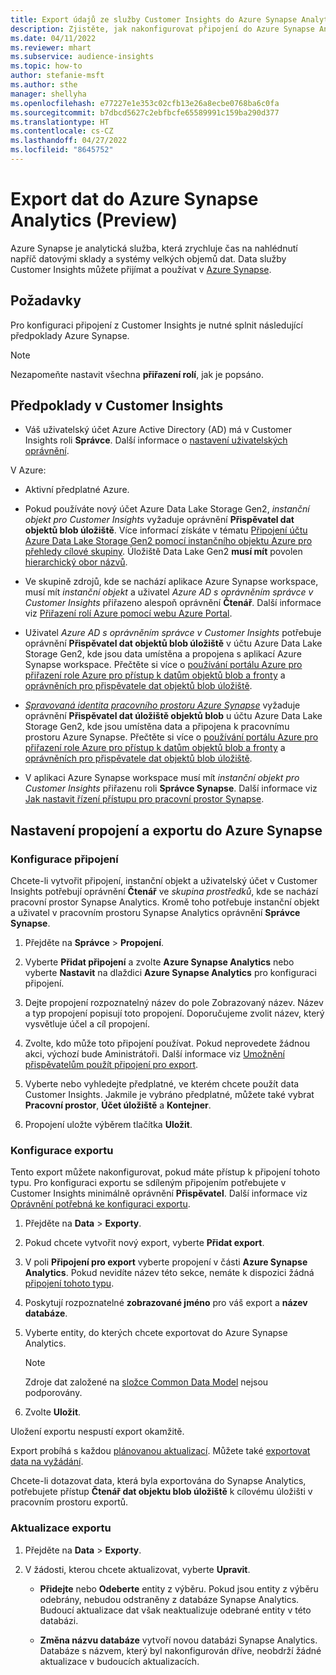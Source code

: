 ```yaml
---
title: Export údajů ze služby Customer Insights do Azure Synapse Analytics
description: Zjistěte, jak nakonfigurovat připojení do Azure Synapse Analytics.
ms.date: 04/11/2022
ms.reviewer: mhart
ms.subservice: audience-insights
ms.topic: how-to
author: stefanie-msft
ms.author: sthe
manager: shellyha
ms.openlocfilehash: e77227e1e353c02cfb13e26a8ecbe0768ba6c0fa
ms.sourcegitcommit: b7dbcd5627c2ebfbcfe65589991c159ba290d377
ms.translationtype: HT
ms.contentlocale: cs-CZ
ms.lasthandoff: 04/27/2022
ms.locfileid: "8645752"
---
```

# <a name="export-data-to-azure-synapse-analytics-preview"></a>Export dat do Azure Synapse Analytics (Preview)

Azure Synapse je analytická služba, která zrychluje čas na nahlédnutí napříč datovými sklady a systémy velkých objemů dat. Data služby Customer Insights můžete přijímat a používat v [Azure Synapse](/azure/synapse-analytics/overview-what-is).

## <a name="prerequisites"></a>Požadavky

Pro konfiguraci připojení z Customer Insights je nutné splnit následující předpoklady Azure Synapse.

> [!NOTE]
> Nezapomeňte nastavit všechna **přiřazení rolí**, jak je popsáno.  

## <a name="prerequisites-in-customer-insights"></a>Předpoklady v Customer Insights

* Váš uživatelský účet Azure Active Directory (AD) má v Customer Insights roli **Správce**. Další informace o [nastavení uživatelských oprávnění](permissions.md#assign-roles-and-permissions).

V Azure: 

- Aktivní předplatné Azure.

- Pokud používáte nový účet Azure Data Lake Storage Gen2, *instanční objekt pro Customer Insights* vyžaduje oprávnění **Přispěvatel dat objektů blob úložiště**. Více informací získáte v tématu [Připojení účtu Azure Data Lake Storage Gen2 pomocí instančního objektu Azure pro přehledy cílové skupiny](connect-service-principal.md). Úložiště Data Lake Gen2 **musí mít** povolen [hierarchický obor názvů](/azure/storage/blobs/data-lake-storage-namespace).

- Ve skupině zdrojů, kde se nachází aplikace Azure Synapse workspace, musí mít *instanční objekt* a uživatel *Azure AD s oprávněním správce v Customer Insights* přiřazeno alespoň oprávnění **Čtenář**. Další informace viz [Přiřazení rolí Azure pomocí webu Azure Portal](/azure/role-based-access-control/role-assignments-portal).

- Uživatel *Azure AD s oprávněním správce v Customer Insights* potřebuje oprávnění **Přispěvatel dat objektů blob úložiště** v účtu Azure Data Lake Storage Gen2, kde jsou data umístěna a propojena s aplikací Azure Synapse workspace. Přečtěte si více o [používání portálu Azure pro přiřazení role Azure pro přístup k datům objektů blob a fronty](/azure/storage/common/storage-auth-aad-rbac-portal) a [oprávněních pro přispěvatele dat objektů blob úložiště](/azure/role-based-access-control/built-in-roles#storage-blob-data-contributor).

- *[Spravovaná identita pracovního prostoru Azure Synapse](/azure/synapse-analytics/security/synapse-workspace-managed-identity)* vyžaduje oprávnění **Přispěvatel dat úložiště objektů blob** u účtu Azure Data Lake Storage Gen2, kde jsou umístěna data a připojena k pracovnímu prostoru Azure Synapse. Přečtěte si více o [používání portálu Azure pro přiřazení role Azure pro přístup k datům objektů blob a fronty](/azure/storage/common/storage-auth-aad-rbac-portal) a [oprávněních pro přispěvatele dat objektů blob úložiště](/azure/role-based-access-control/built-in-roles#storage-blob-data-contributor).

- V aplikaci Azure Synapse workspace musí mít *instanční objekt pro Customer Insights* přiřazenu roli **Správce Synapse**. Další informace viz [Jak nastavit řízení přístupu pro pracovní prostor Synapse](/azure/synapse-analytics/security/how-to-set-up-access-control).

## <a name="set-up-the-connection-and-export-to-azure-synapse"></a>Nastavení propojení a exportu do Azure Synapse

### <a name="configure-a-connection"></a>Konfigurace připojení

Chcete-li vytvořit připojení, instanční objekt a uživatelský účet v Customer Insights potřebují oprávnění **Čtenář** ve *skupina prostředků*, kde se nachází pracovní prostor Synapse Analytics. Kromě toho potřebuje instanční objekt a uživatel v pracovním prostoru Synapse Analytics oprávnění **Správce Synapse**. 

1. Přejděte na **Správce** > **Propojení**.

1. Vyberte **Přidat připojení** a zvolte **Azure Synapse Analytics** nebo vyberte **Nastavit** na dlaždici **Azure Synapse Analytics** pro konfiguraci připojení.

1. Dejte propojení rozpoznatelný název do pole Zobrazovaný název. Název a typ propojení popisují toto propojení. Doporučujeme zvolit název, který vysvětluje účel a cíl propojení.

1. Zvolte, kdo může toto připojení používat. Pokud neprovedete žádnou akci, výchozí bude Aministrátoři. Další informace viz [Umožnění přispěvatelům použít připojení pro export](connections.md#allow-contributors-to-use-a-connection-for-exports).

1. Vyberte nebo vyhledejte předplatné, ve kterém chcete použít data Customer Insights. Jakmile je vybráno předplatné, můžete také vybrat **Pracovní prostor**, **Účet úložiště** a **Kontejner**.

1. Propojení uložte výběrem tlačítka **Uložit**.

### <a name="configure-an-export"></a>Konfigurace exportu

Tento export můžete nakonfigurovat, pokud máte přístup k připojení tohoto typu. Pro konfiguraci exportu se sdíleným připojením potřebujete v Customer Insights minimálně oprávnění **Přispěvatel**. Další informace viz [Oprávnění potřebná ke konfiguraci exportu](export-destinations.md#set-up-a-new-export).

1. Přejděte na **Data** > **Exporty**.

1. Pokud chcete vytvořit nový export, vyberte **Přidat export**.

1. V poli **Připojení pro export** vyberte propojení v části **Azure Synapse Analytics**. Pokud nevidíte název této sekce, nemáte k dispozici žádná [připojení tohoto typu](connections.md).

1. Poskytují rozpoznatelné **zobrazované jméno** pro váš export a **název databáze**.

1. Vyberte entity, do kterých chcete exportovat do Azure Synapse Analytics.
   > [!NOTE]
   > Zdroje dat založené na [složce Common Data Model](connect-common-data-model.md) nejsou podporovány.

2. Zvolte **Uložit**.

Uložení exportu nespustí export okamžitě.

Export probíhá s každou [plánovanou aktualizací](system.md#schedule-tab). Můžete také [exportovat data na vyžádání](export-destinations.md#run-exports-on-demand).

Chcete-li dotazovat data, která byla exportována do Synapse Analytics, potřebujete přístup **Čtenář dat objektu blob úložiště** k cílovému úložišti v pracovním prostoru exportů. 

### <a name="update-an-export"></a>Aktualizace exportu

1. Přejděte na **Data** > **Exporty**.

1. V žádosti, kterou chcete aktualizovat, vyberte **Upravit**.

   - **Přidejte** nebo **Odeberte** entity z výběru. Pokud jsou entity z výběru odebrány, nebudou odstraněny z databáze Synapse Analytics. Budoucí aktualizace dat však neaktualizuje odebrané entity v této databázi.

   - **Změna názvu databáze** vytvoří novou databázi Synapse Analytics. Databáze s názvem, který byl nakonfigurován dříve, neobdrží žádné aktualizace v budoucích aktualizacích.
